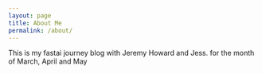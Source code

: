 ```yaml
---
layout: page
title: About Me
permalink: /about/
---
```


This is my fastai journey blog with Jeremy Howard and Jess.
for the month of March, April and May
